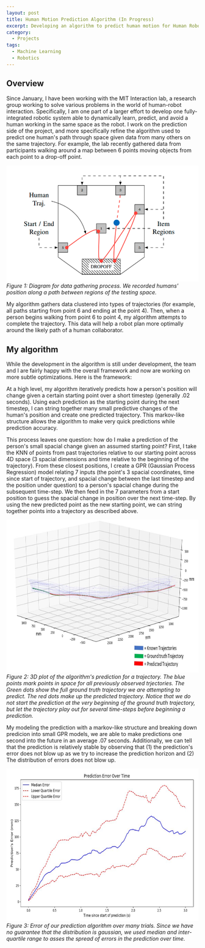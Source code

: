 ```yaml
---
layout: post
title: Human Motion Prediction Algorithm (In Progress)
excerpt: Developing an algorithm to predict human motion for Human Robot Interaction.<br><br>
category:
  - Projects
tags:
  - Machine Learning
  - Robotics
---
```


## Overview

Since January, I have been working with the MIT Interaction lab, a research group working to solve various problems in the world of human-robot interaction.  Specifically, I am one part of a larger effort to develop one fully-integrated robotic system able to dynamically learn, predict, and avoid a human working in the same space as the robot.  I work on the prediction side of the project, and more specifically refine the algorithm used to predict one human's path through space given data from many others on the same trajectory.  For example, the lab recently gathered data from participants walking around a map between 6 points moving objects from each point to a drop-off point.  

![Testing Layout](/assets/img/Human-Prediction/Test-Layout.png)
*Figure 1: Diagram for data gathering process.  We recorded humans' position along a path between regions of the testing space.*

My algorithm gathers data clustered into types of trajectories (for example, all paths starting from point 6 and ending at the point 4).  Then, when a person begins walking from point 6 to point 4, my algorithm attempts to complete the trajectory.  This data will help a robot plan more optimally around the likely path of a human collaborator.  

## My algorithm
While the development in the algorithm is still under development, the team and I are fairly happy with the overall framework and now are working on more subtle optimizations.  Here is the framework:

At a high level, my algorithm iteratively predicts how a person's position will change given a certain starting point over a short timestep (generally .02 seconds).  Using each prediction as the starting point during the next timestep, I can string together many small predictive changes of the human's position and create one predicted trajectory. This markov-like structure allows the algorithm to make very quick predictions while prediction accuracy.

This process leaves one question: how do I make a prediction of the person's small spacial change given an assumed starting point? First, I take the KNN of points from past trajectories relative to our starting point across 4D space (3 spacial dimensions and time relative to the beginning of the trajectory).  From these closest positions, I create a GPR (Gaussian Process Regression) model relating 7 inputs (the point's 3 spacial coordinates, time since start of trajectory, and spacial change between the last timestep and the position under question) to a person's spacial change during the subsequent time-step.  We then feed in the 7 parameters from a start position to guess the spacial change in position over the next time-step. By using the new predicted point as the new starting point, we can string together points into a trajectory as described above.  

<!-- ![Prediction](/assets/img/Human-Prediction/Prediction.JPG) -->
<img src="/assets/img/Human-Prediction/Prediction.JPG"
     alt="Prediction"
     style="float: center; margin-right: 10px; width: 1328px; height: 400px" />
     <!-- 1328 x 637 -->
*Figure 2: 3D plot of the algorithm's prediction for a trajectory.  The blue points mark points in space for all previously observed trjectories.  The Green dots show the full ground truth trajectory we are attempting to predict.  The red dots make up the predicted trajectory. Notice that we do not start the prediction at the very beginning of the ground truth trajectory, but let the trajectory play out for several time-steps before beginning a prediction.*

My modeling the prediction with a markov-like structure and breaking down predicion into small GPR models, we are able to make predictions one second into the future in an average .07 seconds.  Additionally, we can tell that the prediction is relatively stable by observing that (1) the prediction's error does not blow up as we try to increase the prediction horizon and (2) The distribution of errors does not blow up.  

<!-- ![Prediction Error](/assets/img/Human-Prediction/Prediction_Error.JPG) -->
<img src="/assets/img/Human-Prediction/Prediction_Error.JPG"
     alt="Prediction error"
     style="float: center; margin-right: 10px; width: 1119px; height: 400px" />
*Figure 3: Error of our prediction algorithm over many trials.  Since we have no guarantee that the distribution is gaussian, we used median and inter-quartile range to asses the spread of errors in the prediction over time.*